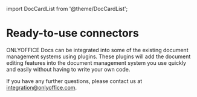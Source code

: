 import DocCardList from '@theme/DocCardList';

# Ready-to-use connectors

ONLYOFFICE Docs can be integrated into some of the existing document management systems using plugins. These plugins will add the document editing features into the document management system you use quickly and easily without having to write your own code.

<DocCardList />

If you have any further questions, please contact us at [integration@onlyoffice.com](mailto:integration@onlyoffice.com).

